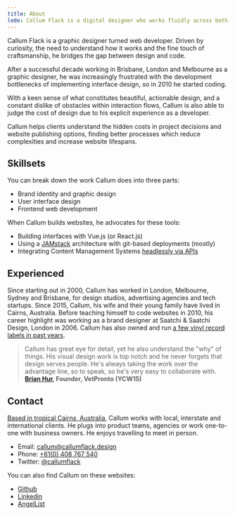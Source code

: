 ```yaml
---
title: About
lede: Callum Flack is a digital designer who works fluidly across both brand and product to make pragmatic, poetic websites and apps.
---
```


<!-- <div class="ParagraphImage w-1x3 w-lg-3x12 m-r6 p-b3">
<img src="/images/cf-dwts-01-face2.jpg" alt="">
</div> -->

<!-- > The quality of the connections is the key to quality _— Charles Eames_ -->

<!-- @[MarkdownImage](post src="https://res.cloudinary.com/pw-img-cdn/image/upload/v1522317177/okok/callum-beach-bw.jpg") -->

<!-- @[MarkdownImage](post local src="/images/cf-2.jpg") -->

<!-- Hi, Callum Flack. I'm a digital designer who works fluidly across both brand and product to make pragmatic, poetic websites and apps. -->

<!-- I'm a graphic designer by trade. I've been immersed in interface design and user experience design since 2006, when I couldn't figure out how to update my MySpace profile.  -->

<!-- <p class="Lede">Hi! I'm Callum. I provide web design and technology services for business owners and creative leaders who are driven to establish trust and inspire change.</p> -->

<!-- LFunctional simplicity is the result of hard, iterative design work. but they are never simply about making things it look nice. -->

<!-- Seamless web experiences that live up to their promises create audiences and grow business. What it looks like is your promise. How it works is the measure of it. I believe that the two main factors that drive user interface excellence are design rooted in a deep understanding of user intentions, and the ability to execute that design in code. -->

<!-- Seamless web experiences that live up to their promises create audiences and grow business. What it looks like is your promise. How it works is the measure of it. I believe that the two primary factors for user interface excellence are design rooted in deep understanding of user intentions, and the ability to execute design in code. I address both by being a designer who codes: I design interfaces that live up to the brand promise, and I execute in code the stack of details that keep the promise. -->

<!-- Designing for online attention is hard. And it's doubly difficult to get good design converted into code that you can see working in the hands of your audience, on time and exceeding expectations.  -->

<!-- Unexpected consequences and unforseen scope revisions are common when design tries to become code. The communication bottleneck increases as quality assurance attempts to play catchup to the discovery of new customer intentions, feature requests, issue tracking, production management and website maintenance—I ran into all these troubles myself. So in 2010, after a decade as a graphic designer, I took matters into my own hands and decided to learn to code. -->

<!-- Now I can help you bridge the widening gap between design and development. -->

<!-- Cost overruns, production management, bugs issues, stre  -->

<!-- I design interfaces that live up to the brand promise, and I execute in code the stack of details that keep the promise. Which means I have to understand your intent, what what you offer to your audience. I can only do this in collaboration. So I ask my clients to participate directly with me to understand their audience, prioritise the work within constraints and define what a better tomorrow looks like. -->

<!-- successful digital products and services are made of. -->

<!-- While focussed on design, I'm also an accomplished frontend developer. Being able to code means design is no longer fanciful but rather a choice made with the knowledge of what it takes to build it. In turn, this also means greater scope understanding and better decision making, in turn allowing higher rates of design iteration. -->

<!-- Being able to code means design is no longer fanciful but rather a choice made with the knowledge of what it takes to build it. In turn, this also means greater understanding of project requirements and better decision making, allowing more confidence to focus on what matters: designing for your customer's intentions. -->

<!-- After all, that's what why they're your customers, and that's how they'll stay your customers. -->

<!-- My passions lie at the intersection of digital user experiences and storytelling; leading teams in reframing and reimagining complex user interactions and technology problems. In my ten years experience, I’ve built a tool chest of technical architectural skills and blended that with a user-first sensibility. I’ve become an effective bridge between the technology and creative worlds. -->

<!-- higher rates of design iteration. -->

<!-- In my spare time, I collect vinyl records of every kind. Finding the uncommon on forgotten records is a constant lesson in noticing details. I also write a <a target="_blank" href="https://callumflack.blog">blog</a> about these kinds of "things inbetween". -->

<!-- Callum Flack is a graphic designer turned web developer. He is driven by large beauty, small wonder and the curiosity of _why?_. -->

<!-- Callum Flack is a graphic designer turned web developer. Driven by wonder, beauty and curiosity, he bridges the gap between design and code. -->

Callum Flack is a graphic designer turned web developer. Driven by curiosity, the need to understand how it works and the fine touch of craftsmanship, he bridges the gap between design and code.

<!-- He is driven by wonder, beauty and curiosity. -->

<!-- Callum bridges the gap between design and code.  -->

After a successful decade working in Brisbane, London and Melbourne as a graphic designer, he was increasingly frustrated with the development bottlenecks of implementing interface design, so in 2010 he started coding.

<!-- Unexpected consequences and unforseen scope revisions are common when design tries to become code. The communication bottleneck increases as quality assurance attempts to play catchup to the discovery of new customer intentions, feature requests, issue tracking, production management and website maintenance—I ran into all these troubles myself. So in 2010, after a decade as a graphic designer, I took matters into my own hands and decided to learn to code. -->

With a keen sense of what constitutes beautiful, actionable design, and a constant dislike of obstacles within interaction flows, Callum is also able to judge the cost of design due to his explicit experience as a developer. 

Callum helps clients understand the hidden costs in project decisions and website publishing options, finding better processes which reduce complexities and increase website lifespans.

<!-- With this explicit experience as a "doer", -->
<!-- which creates the time and confidence to focus building the interface..  -->
<!-- coalface -->
<!-- > The quality of the connections is the key to quality.**Charles Eames** -->
<!-- With his experience as a "doer", he helps clients clarify decisions and reduce project complexities which creates the time and confidence to focus building the interface. -->
<!-- on what matters: executing for business goals and customer intentions -->
<!-- Callum collects typefaces, records, names as tokens of small wonder. -->

## Skillsets

You can break down the work Callum does into three parts:

- Brand identity and graphic design
- User interface design
  <!-- - Digital editorial design -->
- Frontend web development

When Callum builds websites, he advocates for these tools:

<!-- When I develop websites, I'm familiar with and advocate for these tools: -->

- Building interfaces with Vue.js (or React.js)
- Using a <a target="_blank" href="https://jamstack.org/">JAMstack</a> architecture with git-based deployments (mostly)
- Integrating Content Management Systems <a target="_blank" href="https://en.wikipedia.org/wiki/Headless_content_management_system">headlessly via APIs</a>

<!-- (when it's not a web application) -->
<!-- - PostCSS or Sass -->

<!-- Through his blog, Callum places importance on the skill of writing. Not only are people more likely to pay attention to clear, concise writing, personal insight is often only gained with brutal editing. -->

## Experienced

Since starting out in 2000, Callum has worked in London, Melbourne, Sydney and Brisbane, for design studios, advertising agencies and tech startups. Since 2015, Callum, his wife and their young family have lived in Cairns, Australia. Before teaching himself to code websites in 2010, his career highlight was working as a brand designer at Saatchi & Saatchi Design, London in 2006. Callum has also owned and run <a target="_blank" href="https://www.discogs.com/artist/2452856-Callum-Flack">a few vinyl record labels in past years</a>.

<!-- , so I know how to create products for a niche community. -->

> Callum has great eye for detail, yet he also understand the "why" of things. His visual design work is top notch and he never forgets that design serves people. He's always taking the work over the advantage line, so to speak, so he's very easy to collaborate with. **<a class="icon-targetblan" target="_blank" href="https://www.linkedin.com/in/brianhur/">Brian Hur</a>, Founder, VetPronto (YCW15)**

<!-- > Development isn't simple. It’s easy working with Callum because he understands this. We work well together to understand problems, define options, improve systems and decide on the course of action." _— <a class="icon-targetblan" target="_blank" href="https://github.com/barryph">Barry Phillip Hall</a>, JavaScript engineer_ -->

<!-- https://github.com/barryph -->

<!-- ## Ways to engage my services

* Improve or redesign your existing digital branding and/or website systems.
* Create a new digital brand and/or website systems from scratch.
* Collaborate as a specialist digital design partner to build and enhance your brand,
  customer workflows or customer community over time. -->

## Contact

<a class="icon-targetblan" target="_blank" href="https://www.instagram.com/p/BXbsNdrAt-v">Based in tropical Cairns, Australia</a>, Callum works with local, interstate and international clients. He plugs into product teams, agencies or work one-to-one with business owners. He enjoys travelling to meet in person.

- Email: <a class="icon-targetBlank" target="_blank" href="mailto:callum@callumflack.design">callum@callumflack.design</a>
- Phone: [+61(0) 408 767 540](tel:610-408-767-540)
- Twitter: <a class="icon-targetBlank" target="_blank" href="https://twitter.com/callumflack">@callumflack</a>

<!-- Schedule: <a class="icon-targetBlank" target="_blank" href="https://calendly.com/callumflack">callumflack</a> -->

You can also find Callum on these websites:

<!-- - <a class="icon-targetBlank" target="_blank" href="https://www.instagram.com/callumflack/">Instagram</a> -->

- <a class="icon-targetBlank" target="_blank" href="https://github.com/callumflack">Github</a>
- <a class="icon-targetBlank" target="_blank" href="https://linkedin.com/in/callumflack">Linkedin</a>
- <a class="icon-targetBlank" target="_blank" href="https://angel.co/callumflack-gmail-com">AngelList</a>

<!-- The best way to keep in touch is to signup for my bi-monthly newsletter about visual design, user experience and website development through the lens of people and attention:

<div class="fs-scale-reset">
  @[NewsletterSignupForm]
</div> -->
